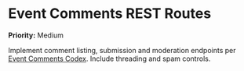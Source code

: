 # Event Comments REST Routes

**Priority:** Medium

Implement comment listing, submission and moderation endpoints per [Event Comments Codex](../event-comments-codex.md). Include threading and spam controls.
